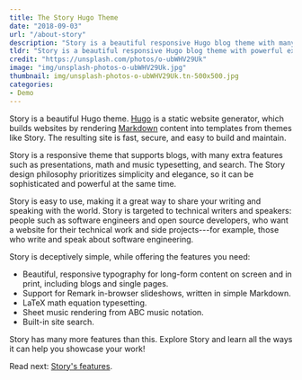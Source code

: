 ```yaml
---
title: The Story Hugo Theme
date: "2018-09-03"
url: "/about-story"
description: "Story is a beautiful responsive Hugo blog theme with many extra features including presentations, math typesetting, and search."
tldr: "Story is a beautiful responsive Hugo blog theme with powerful extra features out-of-the-box. It is targeted to people who want to showcase their technical work online."
credit: "https://unsplash.com/photos/o-ubWHV29Uk"
image: "img/unsplash-photos-o-ubWHV29Uk.jpg"
thumbnail: img/unsplash-photos-o-ubWHV29Uk.tn-500x500.jpg
categories:
- Demo
---
```

Story is a beautiful Hugo theme.  [Hugo](https://gohugo.io) is a static website
generator, which builds websites by rendering
[Markdown](https://commonmark.org/help/) content into templates from themes like
Story. The resulting site is fast, secure, and easy to build and maintain.

Story is a responsive theme that supports blogs, with many extra features such
as presentations, math and music typesetting, and search.  The Story design
philosophy prioritizes simplicity and elegance, so it can be sophisticated
and powerful at the same time.

<!--more-->

Story is easy to use, making it a great way to share your writing and speaking
with the world.  Story is targeted to technical writers and speakers: people
such as software engineers and open source developers, who want a website for
their technical work and side projects---for example, those who write and speak
about software engineering.


Story is deceptively simple, while offering the features you need:

- Beautiful, responsive typography for long-form content on screen and in print, including blogs and single pages.
- Support for Remark in-browser slideshows, written in simple Markdown.
- LaTeX math equation typesetting.
- Sheet music rendering from ABC music notation.
- Built-in site search.

Story has many more features than this.
Explore Story and learn all the ways it can help you showcase your work!

Read next: [Story's features](/theme-features).
